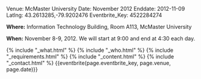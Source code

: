 Venue: McMaster University
Date: November 2012
Enddate: 2012-11-09
Latlng: 43.2613285,-79.9202476
Eventbrite_Key: 4522284274

<p><strong>Where:</strong> Information Technology Building, Room A113, McMaster University</p>
<p><strong>When:</strong> November 8-9, 2012. We will start at 9:00 and end at 4:30 each day.</p>
{% include "_what.html" %}
{% include "_who.html" %}
{% include "_requirements.html" %}
{% include "_content.html" %}
{% include "_contact.html" %}
{{eventbrite(page.eventbrite_key, page.venue, page.date)}}

